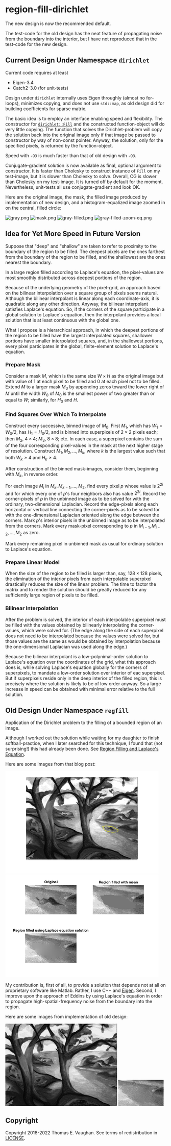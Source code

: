 <!-- vim: set filetype=none:
  Turn off markdown-type because LaTeX-notation
  doesn't work with markdown-mode.
  -->

# region-fill-dirichlet

The new design is now the recommended default.

The test-code for the old design has the neat
feature of propagating noise from the boundary
into the interior, but I have not reproduced
that in the test-code for the new design.

## Current Design Under Namespace `dirichlet`

Current code requires at least

- Eigen-3.4
- Catch2-3.0 (for unit-tests)

Design under `dirichlet` internally uses Eigen
throughly (almost no for-loops), minimizes
copying, and does not use `std::map`, as old
design did for building coefficients for
sparse matrix.

The basic idea is to employ an interface
enabling speed and flexibility.  The constructor
for
[`dirichlet::Fill`](include/dirichlet/Fill.hpp)
and the constructed function-object will do very
little copying.  The function that solves the
Dirichlet-problem will copy the solution back
into the original image only if that image be
passed to constructor by way of non-const
pointer.  Anyway, the solution, only for the
specified pixels, is returned by the
function-object.

Speed with `-O3` is much faster than that of
old design with `-O3`.

Conjugate-gradient solution is now available as
final, optional argument to constructor.  It is
faster than Cholesky to construct instance of
`Fill` on my test-image, but it is slower than
Cholesky to solve.  Overall, CG is slower than
Cholesky on my test-image.  It is turned off by
default for the moment.  Nevertheless,
unit-tests all use conjugate-gradient and look
OK.

Here are the original image, the mask, the
filled image produced by implementation of new
design, and a histogram-equalized image zoomed
in on the central, filled circle:

![gray.png](test/gray.png)
![mask.png](test/mask.png)
![gray-filled.png](test/gray-filled.png)
![gray-filled-zoom-eq.png](test/gray-filled-zoom-eq.png)

## Idea for Yet More Speed in Future Version

Suppose that "deep" and "shallow" are taken to
refer to proximity to the boundary of the region
to be filled.  The deepest pixels are the ones
farthest from the boundary of the region to be
filled, and the shallowest are the ones nearest
the boundary.

In a large region filled according to Laplace's
equation, the pixel-values are most smoothly
distributed across deepest portions of the
region.

Because of the underlying geometry of the
pixel-grid, an approach based on the bilinear
interpolation over a square group of pixels
seems natural.  Although the bilinear
interpolant is linear along each
coordinate-axis, it is quadratic along any other
direction.  Anyway, the bilinear interpolant
satisfies Laplace's equation.  So, if the
corners of the square participate in a global
solution to Laplace's equation, then the
interpolant provides a local solution that is at
least continuous with the global one.

What I propose is a hierarchical approach, in
which the deepest portions of the region to be
filled have the largest interpolated squares,
shallower portions have smaller interpolated
squares, and, in the shallowest portions, every
pixel participates in the global, finite-element
solution to Laplace's equation.

### Prepare Mask

Consider a mask $M$, which is the same size
$W \times H$ as the original image but with
value of 1 at each pixel to be filled and 0 at
each pixel not to be filled.  Extend $M$ to a
larger mask $M_0$ by appending zeros toward the
lower right of $M$ until the width $W_0$ of
$M_0$ is the smallest power of two greater than
or equal to $W$; similarly, for $H_0$ and $H$.

### Find Squares Over Which To Interpolate

Construct every successive, binned image of
$M_0.$  First $M_1$, which has $W_1=W_0/2$, has
$H_1=H_0/2$, and is binned into superpixels of
$2 \times 2$ pixels each; then $M_2$,
$4 \times 4$; $M_3$, $8 \times 8$; etc.  In each
case, a superpixel contains the sum of the four
corresponding pixel-values in the mask at the
next higher stage of resolution.  Construct
$M_1, M_2, \ldots, M_k$, where $k$ is the
largest value such that both $W_k \geq 4$ and
$H_k \geq 4$.

After construction of the binned mask-images,
consider them, beginning with $M_k,$ in reverse
order.

For each image $M_i$ in
$M_k, M_{k-1}, \ldots, M_2,$ find every pixel
$p$ whose value is $2^{2i}$ and for which every
one of $p$'s four neighbors also has value
$2^{2i}$.  Record the corner-pixels of $p$ in
the unbinned image as to be solved for with the
ordinary, two-dimensional Laplacian.  Record the
edge-pixels along each horizontal or vertical
line connecting the corner-pixels as to be
solved for with the one-dimensional Laplacian
oriented along the edge between the corners.
Mark $p$'s interior pixels in the unbinned image
as to be interpolated from the corners.  Mark
every mask-pixel corresponding to $p$ in
$M_{i-1}, M_{i-2}, \ldots, M_2$ as zero.

Mark every remaining pixel in unbinned mask as
usual for ordinary solution to Laplace's
equation.

### Prepare Linear Model

When the size of the region to be filled is
larger than, say, $128 \times 128$ pixels, the
elimination of the interior pixels from each
interpolable superpixel drastically reduces the
size of the linear problem.  The time to factor
the matrix and to render the solution should be
greatly reduced for any sufficiently large
region of pixels to be filled.

### Bilinear Interpolation

After the problem is solved, the interior of
each interpolable superpixel must be filled with
the values obtained by bilinearly interpolating
the corner-values, which were solved for.  (The
edge along the side of each superpixel does not
need to be interpolated because the values were
solved for, but those values are the same as
would be obtained by interpolation because the
one-dimensional Laplacian was used along the
edge.)

Because the bilinear interpolant is a
low-polynimal-order solution to Laplace's
equation over the coordinates of the grid, what
this approach does is, while solving Laplace's
equation globally for the corners of
superpixels, to mandate a low-order solution
over interior of eac superpixel.  But if
superpixels reside only in the deep interior of
the filled region, this is precisely where the
solution is likely to be of low order anyway.
So a large increase in speed can be obtained
with minimal error relative to the full
solution.

## Old Design Under Namespace `regfill`

Application of the Dirichlet problem to the
filling of a bounded region of an image.

Although I worked out the solution while waiting
for my daughter to finish softball-practice,
when I later searched for this technique, I
found that (not surprising!) this had already
been done.  See [Region Filling and Laplace's
Equation](https://blogs.mathworks.com/steve/2015/06/17/region-filling-and-laplaces-equation/).

Here are some images from that blog post:

![exploring_regionfill_01.png](old/exploring_regionfill_01.png)
![exploring_regionfill_12.png](old/exploring_regionfill_12.png)

My contribution is, first of all, to provide a
solution that depends not at all on proprietary
software like Matlab.  Rather, I use C++ and
[Eigen](http://eigen.tuxfamily.org/index.php?title=Main_Page).
Second, I improve upon the approach of Eddins by
using Laplace's equation in order to propagate
high-spatial-frequency noise from the boundary
into the region.

Here are some images from implementation of old
design:

![trees-mod3.png](old/trees-mod3.png)
![trees-mod3-cut.png](old/trees-mod3-cut.png)

## Copyright

Copyright 2018-2022 Thomas E. Vaughan.  See
terms of redistribution in [LICENSE](LICENSE).

<!--
Narrow textwidth allows editing of file in
cell-phone's browser.

vim: set tw=48:
-->
